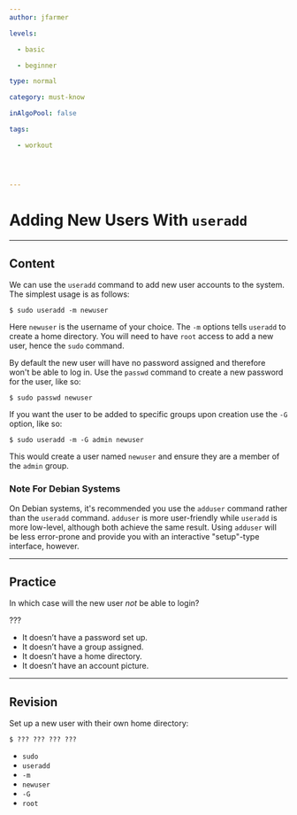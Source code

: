 ```yaml
---
author: jfarmer

levels:

  - basic

  - beginner

type: normal

category: must-know

inAlgoPool: false

tags:

  - workout




---
```


# Adding New Users With `useradd`

---
## Content

We can use the `useradd` command to add new user accounts to the system.  The simplest usage is as follows:

```shell
$ sudo useradd -m newuser
```

Here `newuser` is the username of your choice.  The `-m` options tells `useradd` to create a home directory.  You will need to have `root` access to add a new user, hence the `sudo` command.

By default the new user will have no password assigned and therefore won't be able to log in.  Use the `passwd` command to create a new password for the user, like so:

```shell
$ sudo passwd newuser
```

If you want the user to be added to specific groups upon creation use the `-G` option, like so:

```shell
$ sudo useradd -m -G admin newuser
```

This would create a user named `newuser` and ensure they are a member of the `admin` group.

### Note For Debian Systems

On Debian systems, it's recommended you use the `adduser` command rather than the `useradd` command.  `adduser` is more user-friendly while `useradd` is more low-level, although both achieve the same result.  Using `adduser` will be less error-prone and provide you with an interactive "setup"-type interface, however.

---
## Practice

In which case will the new user *not* be able to login? 

???

* It doesn’t have a password set up.
* It doesn’t have a group assigned.
* It doesn’t have a home directory. 
* It doesn’t have an account picture.

---
## Revision

Set up a new user with their own home directory:
```
$ ??? ??? ??? ???
```

* `sudo`
* `useradd`
* `-m`
* `newuser`
* `-G`
* `root`

